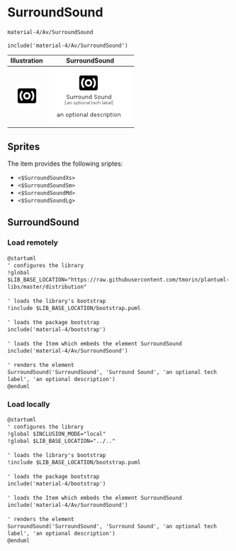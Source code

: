 # SurroundSound


```text
material-4/Av/SurroundSound
```

```text
include('material-4/Av/SurroundSound')
```



| Illustration | SurroundSound |
| :---: | :---: |
| ![illustration for Illustration](../../material-4/Av/SurroundSound.png) | ![illustration for SurroundSound](../../material-4/Av/SurroundSound.Local.png) |



## Sprites
The item provides the following sriptes:

- `<$SurroundSoundXs>`
- `<$SurroundSoundSm>`
- `<$SurroundSoundMd>`
- `<$SurroundSoundLg>`





## SurroundSound

### Load remotely
```plantuml
@startuml
' configures the library
!global $LIB_BASE_LOCATION="https://raw.githubusercontent.com/tmorin/plantuml-libs/master/distribution"

' loads the library's bootstrap
!include $LIB_BASE_LOCATION/bootstrap.puml

' loads the package bootstrap
include('material-4/bootstrap')

' loads the Item which embeds the element SurroundSound
include('material-4/Av/SurroundSound')

' renders the element
SurroundSound('SurroundSound', 'Surround Sound', 'an optional tech label', 'an optional description')
@enduml
```

### Load locally
```plantuml
@startuml
' configures the library
!global $INCLUSION_MODE="local"
!global $LIB_BASE_LOCATION="../.."

' loads the library's bootstrap
!include $LIB_BASE_LOCATION/bootstrap.puml

' loads the package bootstrap
include('material-4/bootstrap')

' loads the Item which embeds the element SurroundSound
include('material-4/Av/SurroundSound')

' renders the element
SurroundSound('SurroundSound', 'Surround Sound', 'an optional tech label', 'an optional description')
@enduml
```

